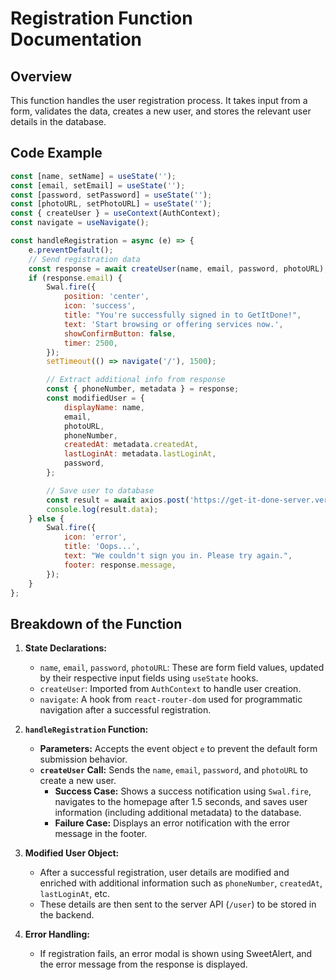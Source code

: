 # Registration Function Documentation

## Overview

This function handles the user registration process. It takes input from a form, validates the data, creates a new user, and stores the relevant user details in the database.

## Code Example

```js
const [name, setName] = useState('');
const [email, setEmail] = useState('');
const [password, setPassword] = useState('');
const [photoURL, setPhotoURL] = useState('');
const { createUser } = useContext(AuthContext);
const navigate = useNavigate();

const handleRegistration = async (e) => {
    e.preventDefault();
    // Send registration data
    const response = await createUser(name, email, password, photoURL);
    if (response.email) {
        Swal.fire({
            position: 'center',
            icon: 'success',
            title: "You're successfully signed in to GetItDone!",
            text: 'Start browsing or offering services now.',
            showConfirmButton: false,
            timer: 2500,
        });
        setTimeout(() => navigate('/'), 1500);

        // Extract additional info from response
        const { phoneNumber, metadata } = response;
        const modifiedUser = {
            displayName: name,
            email,
            photoURL,
            phoneNumber,
            createdAt: metadata.createdAt,
            lastLoginAt: metadata.lastLoginAt,
            password,
        };

        // Save user to database
        const result = await axios.post('https://get-it-done-server.vercel.app/user', modifiedUser);
        console.log(result.data);
    } else {
        Swal.fire({
            icon: 'error',
            title: 'Oops...',
            text: "We couldn't sign you in. Please try again.",
            footer: response.message,
        });
    }
};
```

## Breakdown of the Function

1. **State Declarations:**
   - `name`, `email`, `password`, `photoURL`: These are form field values, updated by their respective input fields using `useState` hooks.
   - `createUser`: Imported from `AuthContext` to handle user creation.
   - `navigate`: A hook from `react-router-dom` used for programmatic navigation after a successful registration.

2. **`handleRegistration` Function:**
   - **Parameters:** Accepts the event object `e` to prevent the default form submission behavior.
   - **`createUser` Call:** Sends the `name`, `email`, `password`, and `photoURL` to create a new user.
     - **Success Case:** Shows a success notification using `Swal.fire`, navigates to the homepage after 1.5 seconds, and saves user information (including additional metadata) to the database.
     - **Failure Case:** Displays an error notification with the error message in the footer.

3. **Modified User Object:**
   - After a successful registration, user details are modified and enriched with additional information such as `phoneNumber`, `createdAt`, `lastLoginAt`, etc.
   - These details are then sent to the server API (`/user`) to be stored in the backend.

4. **Error Handling:**
   - If registration fails, an error modal is shown using SweetAlert, and the error message from the response is displayed.

